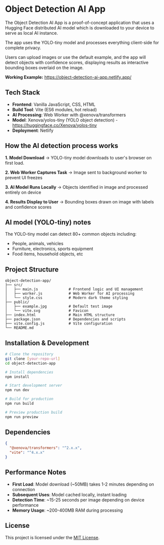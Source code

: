 # Object Detection AI App

The Object Detection AI App is a proof-of-concept application that uses a Hugging Face distributed AI model which is downloaded to your device to serve as local AI instance.  

The app uses the YOLO-tiny model and processes everything client-side for complete privacy.

Users can upload images or use the default example, and the app will detect objects with confidence scores, displaying results as interactive bounding boxes overlaid on the image.

**Working Example:**
https://object-detection-ai-app.netlify.app/

## Tech Stack

* **Frontend**: Vanilla JavaScript, CSS, HTML
* **Build Tool**: Vite (ES6 modules, hot reload)
* **AI Processing**: Web Worker with @xenova/transformers
* **Model**: Xenova/yolos-tiny (YOLO object detection) - https://huggingface.co/Xenova/yolos-tiny
* **Deployment**: Netlify

## How the AI detection process works

**1. Model Download** → YOLO-tiny model downloads to user's browser on first load.

**2. Web Worker Captures Task** → Image sent to background worker to prevent UI freezes

**3. AI Model Runs Locally** → Objects identified in image and processed entirely on device

**4. Results Display to User** → Bounding boxes drawn on image with labels and confidence scores

## AI model (YOLO-tiny) notes

The YOLO-tiny model can detect 80+ common objects including:
- People, animals, vehicles
- Furniture, electronics, sports equipment  
- Food items, household objects, etc

## Project Structure

```
object-detection-app/
├── src/
│   ├── main.js              # Frontend logic and UI management
│   ├── worker.js            # Web Worker for AI processing
│   └── style.css            # Modern dark theme styling
├── public/
│   ├── example.jpg          # Default test image
│   └── vite.svg             # Favicon
├── index.html               # Main HTML structure
├── package.json             # Dependencies and scripts
├── vite.config.js           # Vite configuration
└── README.md
```

## Installation & Development

```bash
# Clone the repository
git clone [your-repo-url]
cd object-detection-app

# Install dependencies
npm install

# Start development server
npm run dev

# Build for production
npm run build

# Preview production build
npm run preview
```

## Dependencies

```json
{
  "@xenova/transformers": "^2.x.x",
  "vite": "^4.x.x"
}
```

## Performance Notes

- **First Load**: Model download (~50MB) takes 1-2 minutes depending on connection
- **Subsequent Uses**: Model cached locally, instant loading
- **Detection Time**: ~15-25 seconds per image depending on device performance
- **Memory Usage**: ~200-400MB RAM during processing

## License

This project is licensed under the [MIT License](LICENSE).
